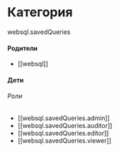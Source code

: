 # Категория

websql.savedQueries


#### Родители

- [[websql]]


#### Дети

###### Роли
- [[websql.savedQueries.admin]]
- [[websql.savedQueries.auditor]]
- [[websql.savedQueries.editor]]
- [[websql.savedQueries.viewer]]
